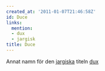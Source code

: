 ```yaml
---
created_at: '2011-01-07T21:46:58Z'
id: Duce
links:
  mention:
  - dux
  - jargisk
title: Duce
---
```


Annat namn för den [jargiska] titeln [dux]

  [jargiska]: jargisk
  [dux]: dux
